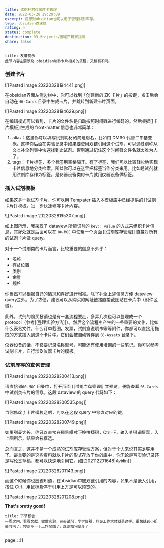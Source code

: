 ```yaml
---
title: 试剂耗材仪器建卡管理
date: 2022-03-28 19:29:08
excerpt: 没想到obsidian也可以用于管理试剂库存。
tags: obsidian做课题
rating: ⭐
status: complete
destination: 03-Projects/黑曜石玩家指南
share: false
---
```


```ad-info
title: 友情提示
此节内容主要涉及 obsidian制作卡片相关的流程，又稍有不同。
```

### 创建卡片

![[Pasted image 20220328194441.png]]

在obsidian界面左侧边栏中，你可以找到「创建新的 ZK 卡片」的按键，点击后会自动在 `06-Cards` 目录中生成卡片，并跳转到新建卡片页面。

![[Pasted image 20220328194629.png]]

在编辑模式可以看到，卡片的文件名是自动按照时间戳进行编码的。然后根据[[卡片模板]]生成的 front-matter 信息也非常简单：

1. alias：这里你可以填写试剂耗材的简短别名，比如用 DMSO 代替二甲基亚砜。这样你后面在实验记录中如果要使用双链引用这个试剂，可以通过别称从文本补全列表中快速找到此试剂。否则通过记住这个时间戳文件名就太难为人了。
2. tags：卡片标签，多个标签用空格隔开。有了标签，我们可以比较轻松地实现卡片信息地分类检索。所以你可以在这里把标签当作分类来用。比如是试剂就用试剂库存作为标签。是仪器设备类的卡片就用仪器设备做标签。

### 插入试剂模板

如果这是一张试剂卡片，你可以用 Templater 插入本模板库中已经提供的 [[试剂卡片]] 模板。进一步快速填写卡片内容。

![[Pasted image 20220328195307.png]]

如上图所示，我采取了 dataview 所能识别的 `key:: value` 的方式来组织卡片信息，其好处就是后面可以在 `00-MOC` 中使用一个页面 [[试剂库存管理]] 直接对所有的试剂卡片做 query。

对于一个试剂类的卡片而言，比较重要的信息不外乎：

- 名称
- 存放位置
- 类别
- 余量
- 规格

你当然可以根据自己的情况和喜好进行增减。除了补全上述信息方便 dataview query之外。为了方便，建议可以从购买的网址链接直接截图贴在卡片中（附件区域）。

此外，试剂的购买报销也是有一套流程要走，多弄几次也可以整理成一个 protocol（参考[[整理实验方法]]）。然后这个流程中产生的一些重要的文件，比如什么表格文件，什么订单截图，发票，试剂盒说明书等等附件，你都可以直接用拖拽的方式插入到这个卡片中。它们会被自动转存到 `08-Assets` 目录下。

仪器设备的话，不仅要记录名称型号，可能还有使用培训的一些笔记。你可以参考试剂卡片，自行涉及仪器卡片的模板。

### 试剂库存的查询管理

![[Pasted image 20220328200413.png]]

 请直接到`00-MOC` 目录中，打开页面 [[试剂库存管理]] 并预览，便能查看 `06-Cards` 中试剂类卡片的信息。这段 dataview 的 query 代码如下：
 
 ![[Pasted image 20220328200535.png]]
 
 当你修改了卡片模板之后，可以在这段 query 中修改对应的键。
 
 ![[Pasted image 20220328200749.png]]
 
 如果列表太长，你可以直接在预览模式下按快捷键，Ctrl+F，输入关键词搜索，入上图所示，结果会被框选。
 
 总而言之，这并不是一个成熟的试剂库存管理方案，但对于个人来说其实足够用了。最重要的是这些资料就以卡片的形式存放于你的库中，你无论是写实验记录还是写论文草稿，都可以快速地引用它。如[[202112201648|Avidin]]
 
 ![[Pasted image 20220328201143.png]]
 
 而这个时候你也应该知道，在obsidian中被双链引用的内容，如果不是嵌入引用，按住 Ctrl，用鼠标悬停于引用上方是可以预览的。
 
 ![[Pasted image 20220328201208.png]]
 
 **That's pretty good!**
 
 ```ad-info
 title: 下节预告
 一周之内，看看文献，做做实验，买买试剂，学学仪器，科研工作大体就是这样。很快就到小组会时间了，你该写一下工作总结了，这该如何是好？
 ```

---

page:: 21